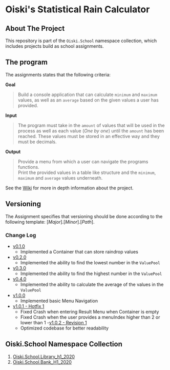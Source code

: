 # Oiski's Statistical Rain Calculator

## About The Project
This repository is part of the `Oiski.School` namespace collection, which includes projects build as school assignments.

## The program
The assignments states that the following criteria:

**Goal**
>Build a console application that can calculate `minimum` and `maximum` values, as well as an `average` based on the given values a user has provided.

**Input**
>The program must take in the `amount` of values that will be used in the process
>as well as each value (_One by one_) until the `amount` has been reached.
>These values must be stored in an effective way and they must be decimals.

**Output**
>Provide a menu from which a user can navigate the programs functions. \
>Print the provided values in a table like structure and the `minimum`, `maximum` and `average` values underneath.

See the [Wiki](https://github.com/ZhakalenDk/Oiski.School.RainStatistic_H2_2021/wiki) for more in depth information about the project.

## Versioning
The Assignment specifies that versioning should be done according to the following template: [_Major_].[_Minor_].[_Path_].

### Change Log
 - [v0.1.0](https://github.com/ZhakalenDk/Oiski.School.RainStatistic_H2_2021/releases/tag/v0.1.0)
   - Implemented a Container that can store raindrop values
 - [v0.2.0](https://github.com/ZhakalenDk/Oiski.School.RainStatistic_H2_2021/releases/tag/v0.2.0)
   - Implemented the ability to find the lowest number in the `ValuePool`
 - [v0.3.0](https://github.com/ZhakalenDk/Oiski.School.RainStatistic_H2_2021/releases/tag/v0.3.0)
   - Implemented the ability to find the highest number in the `ValuePool`
 - [v0.4.0](https://github.com/ZhakalenDk/Oiski.School.RainStatistic_H2_2021/releases/tag/v0.4.0)
   - Implemented the ability to calculate the average of the values in the `ValuePool`
 - [v1.0.0](https://github.com/ZhakalenDk/Oiski.School.RainStatistic_H2_2021/releases/tag/v1.0.0)
   - Implemented basic Menu Navigation
 - [v1.0.1 - Hotfix 1](https://github.com/ZhakalenDk/Oiski.School.RainStatistic_H2_2021/releases/tag/v1.0.1)
   - Fixed Crash when entering Result Menu when Container is empty
   - Fixed Crash when the user provides a menuIndex higher than 2 or lower than 1
 -[v1.0.2 - Revision 1](https://github.com/ZhakalenDk/Oiski.School.RainStatistic_H2_2021/releases/tag/v1.0.2)
   - Optimized codebase for better readability

## Oiski.School Namespace Collection
1. [Oiski.School.Library_h1_2020](https://github.com/ZhakalenDk/Oiski.School.Library_H1_2020)
2. [Oiski.School.Bank_H1_2020](https://github.com/ZhakalenDk/Oiski.School.Bank_H1_2020)
